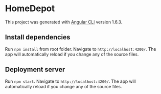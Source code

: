 # HomeDepot

This project was generated with [Angular CLI](https://github.com/angular/angular-cli) version 1.6.3.

## Install dependencies

Run `npm install` from root folder. Navigate to `http://localhost:4200/`. The app will automatically reload if you change any of the source files.

## Deployment server

Run `npm start`. Navigate to `http://localhost:4200/`. The app will automatically reload if you change any of the source files.

